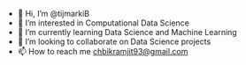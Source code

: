 - 👋 Hi, I’m @tijmarkiB
- 👀 I’m interested in Computational Data Science
- 🌱 I’m currently learning Data Science and Machine Learning
- 💞️ I’m looking to collaborate on Data Science projects
- 📫 How to reach me chbikramjit93@gmail.com

<!---
tijmarkiB/tijmarkiB is a ✨ special ✨ repository because its `README.md` (this file) appears on your GitHub profile.
You can click the Preview link to take a look at your changes.
--->

